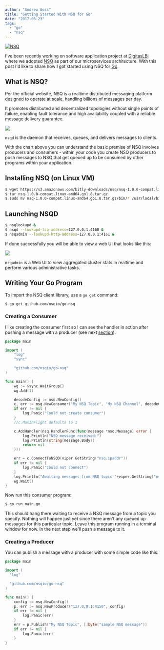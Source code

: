 ```yaml
---
author: "Andrew Goss"
title: "Getting Started With NSQ for Go"
date: "2017-03-23"
tags:
  - "go"
  - "nsq"
---
```

<a href="http://nsq.io" target="_blank">![NSQ](/img/post/nsq.png "NSQ")</a><br>

I've been recently working on software application project at <a href="https://www.digitaslbi.com/en-us" target="_blank">DigitasLBi</a> where we adopted <a href="http://nsq.io" target="_blank">NSQ</a> as part of our microservices architecture. With this post I'd like to share how I got started using NSQ for <a href="https://golang.org" target="_blank">Go</a>. 

## What is NSQ?

Per the official website, NSQ is a realtime distributed messaging platform designed to operate at scale, handling billions of messages per day.

It promotes distributed and decentralized topologies without single points of failure, enabling fault tolerance and high availability coupled with a reliable message delivery guarantee.

<img src="https://f.cloud.github.com/assets/187441/1700696/f1434dc8-6029-11e3-8a66-18ca4ea10aca.gif"></img>

`nsqd` is the daemon that receives, queues, and delivers messages to clients.

With the chart above you can understand the basic premise of NSQ involves producers and consumers - within your code you create NSQ producers to push messages to NSQ that get queued up to be consumed by other programs within your application.

## Installing NSQ (on Linux VM)

```bash
$ wget https://s3.amazonaws.com/bitly-downloads/nsq/nsq-1.0.0-compat.linux-amd64.go1.8.tar.gz
$ tar nsq-1.0.0-compat.linux-amd64.go1.8.tar.gz
$ sudo mv nsq-1.0.0-compat.linux-amd64.go1.8.tar.gz/bin/* /usr/local/bin
```

## Launching NSQD

```bash
$ nsqlookupd & 
$ nsqd --lookupd-tcp-address=127.0.0.1:4160 &
$ nsqadmin --lookupd-http-address=127.0.0.1:4161 &
```

If done successfully you will be able to view a web UI that looks like this:

<img src="http://nsq.io/static/img/nsqadmin_screenshot.png"></img>

`nsqadmin` is a Web UI to view aggregated cluster stats in realtime and perform various administrative tasks.

## Writing Your Go Program

To import the NSQ client library, use a `go get` command:

```bash
$ go get github.com/nsqio/go-nsq
```

### Creating a Consumer

I like creating the consumer first so I can see the handler in action after pushing a message with a producer (see next [section](#producer)).

```go
package main

import (
	"log"
	"sync"

	"github.com/nsqio/go-nsq"
)

func main() {
	wg := &sync.WaitGroup{}
  	wg.Add(1)

	decodeConfig := nsq.NewConfig()
	c, err := nsq.NewConsumer("My NSQ Topic", "My NSQ Channel", decodeConfig)
	if err != nil {
        log.Panic("Could not create consumer")
    }
	//c.MaxInFlight defaults to 1

	c.AddHandler(nsq.HandlerFunc(func(message *nsq.Message) error {
		log.Println("NSQ message received:")
		log.Println(string(message.Body))
		return nil
	}))

	err = c.ConnectToNSQD(viper.GetString("nsq.ipaddr"))
	if err != nil {
		log.Panic("Could not connect")
	}
	log.Println("Awaiting messages from NSQ topic "+viper.GetString("nsq.topic")+"...")
	wg.Wait()
}
```

Now run this consumer program:

```bash
$ go run main.go
```

This should hang there waiting to receive a NSQ message from a topic you specify. Nothing will happen just yet since there aren't any queued up messages for this particular topic. Leave this program running in a terminal window for now. In the next step we'll push a message to it.

### <a name="producer"></a>Creating a Producer

You can publish a message with a producer with some simple code like this:

```go
package main

import (
  "log"

  "github.com/nsqio/go-nsq"
)

func main() {
	config := nsq.NewConfig()
	p, err := nsq.NewProducer("127.0.0.1:4150", config)
	if err != nil {
		log.Panic(err)
	}
	err = p.Publish("My NSQ Topic", []byte("sample NSQ message"))
	if err != nil {
		log.Panic(err)
	}
}
```